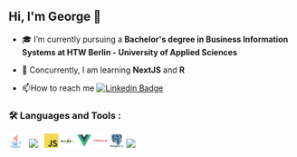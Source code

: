 
## Hi, I'm George 👋

<!-- I'm a a forever student -->

- :mortar_board: I’m currently pursuing a **Bachelor's degree in Business Information Systems at HTW Berlin - University of Applied Sciences**

- :seedling: Concurrently, I am learning **NextJS** and **R**

- :mailbox:How to reach me  [![Linkedin Badge](https://img.shields.io/badge/-LinkedIn-blue?style=flat&logo=Linkedin&logoColor=white)](https://www.linkedin.com/in/george-slight-neira/)


### :hammer_and_wrench: Languages and Tools :
<p align="left">
 <code><img height="25" src="https://raw.githubusercontent.com/devicons/devicon/master/icons/java/java-original.svg"> </code>
 <code><img height="25" src="https://www.vectorlogo.zone/logos/springio/springio-icon.svg"> </code>
 <code><img height="25" src="https://raw.githubusercontent.com/github/explore/80688e429a7d4ef2fca1e82350fe8e3517d3494d/topics/javascript/javascript.png"></code>
 <code><img height="25" src="https://raw.githubusercontent.com/devicons/devicon/master/icons/nodejs/nodejs-original-wordmark.svg"></code>
 <code><img height="25" src="https://raw.githubusercontent.com/github/explore/80688e429a7d4ef2fca1e82350fe8e3517d3494d/topics/vue/vue.png"></code>
 <code><img height="25" src="https://raw.githubusercontent.com/devicons/devicon/master/icons/oracle/oracle-original.svg"></code>
 <code><img height="25" src="https://raw.githubusercontent.com/devicons/devicon/master/icons/postgresql/postgresql-original-wordmark.svg"></code>
 <code><img height="25" src="https://www.vectorlogo.zone/logos/git-scm/git-scm-icon.svg"></code>
</p>
